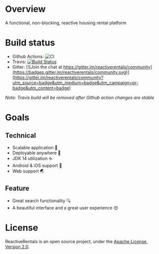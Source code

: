 # Overview
A functional, non-blocking, reactive housing rental platform 

# Build status
* Github Actions: ![CI](https://github.com/jupiterhub/reactiverentals/workflows/CI/badge.svg)
* Travis: [![Build Status](https://travis-ci.com/jupiterhub/reactiverentals.svg?branch=master)](https://travis-ci.com/jupiterhub/reactiverentals) 
* Gitter: [![Join the chat at https://gitter.im/reactiverentals/community](https://badges.gitter.im/reactiverentals/community.svg)](https://gitter.im/reactiverentals/community?utm_source=badge&utm_medium=badge&utm_campaign=pr-badge&utm_content=badge)

_Note: Travis build will be removed after Github action changes are stable_ 
# Goals
## Technical
* Scalable application :100:
* Deployable anywhere :whale:
* JDK 14 utilization :coffee:
* Android & iOS support :iphone:
* Web support :earth_asia:

## Feature
* Great search functionality :mag:
* A beautiful interface and a great user experience :heart_eyes:

# License
ReactiveRentals is an open source project, under the [Apache License, Version 2.0](https://www.apache.org/licenses/LICENSE-2.0).
